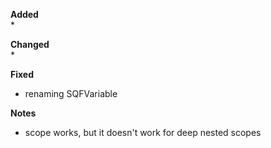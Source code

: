 **Added**  
* 

**Changed**  
* 

**Fixed**  
* renaming SQFVariable 

**Notes**
* scope works, but it doesn't work for deep nested scopes